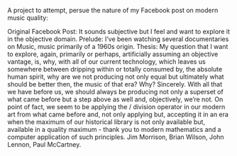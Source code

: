A project to attempt, persue the nature of my Facebook post on modern music quality:


Original Facebook Post:
It sounds subjective but I feel and want to explore it in the objective domain. Prelude: I’ve been watching several documentaries on Music, music primarily of a 1960s origin. Thesis: My question that I want to explore, again, primarily or perhaps, artificially assuming an objective vantage, is, why, with all of our current technology, which leaves us somewhere between dripping within or totally consumed by, the absolute human spirit, why are we not producing not only equal but ultimately what should be better then, the music of that era? Why? Sincerely. With all that we have before us, we should always be producing not only a superset of what came before but a step above as well and, objectively, we’re not. On point of fact, we seem to be applying the / division operator in our modern art from what came before and, not only applying but, accepting it in an era when the maximum of our historical library is not only available but, available in a quality maximum - thank you to modern mathematics and a computer application of such principles. 
Jim Morrison, Brian Wilson, John Lennon, Paul McCartney.
